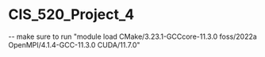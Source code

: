 # CIS_520_Project_4

-- make sure to run "module load CMake/3.23.1-GCCcore-11.3.0 foss/2022a OpenMPI/4.1.4-GCC-11.3.0 CUDA/11.7.0"

